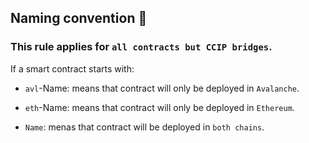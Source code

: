 ## Naming convention 📝

### This rule applies for `all contracts but CCIP bridges`.

If a smart contract starts with:

- `avl`-Name: means that contract will only be deployed in `Avalanche`.

- `eth`-Name: means that contract will only be deployed in `Ethereum`.

- `Name`: menas that contract will be deployed in `both chains`.

